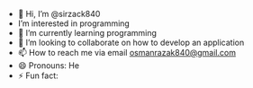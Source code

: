 - 👋 Hi, I’m @sirzack840
-  I’m interested in programming 
- 🌱 I’m currently learning programming 
- 💞️ I’m looking to collaborate on how to develop an application 
- 📫 How to reach me via email osmanrazak840@gmail.com
- 😄 Pronouns: He
- ⚡ Fun fact: 

<!---
sirzack840/sirzack840 is a ✨ special ✨ repository because its `README.md` (this file) appears on your GitHub profile.
You can click the Preview link to take a look at your changes.
--->
